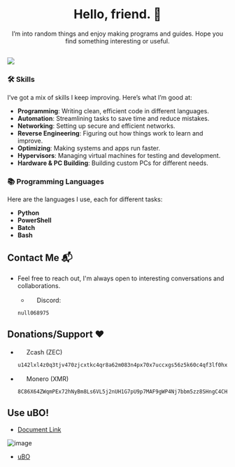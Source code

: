 <h1 align="center">Hello, friend. 👋</h1>

<p align="center">
  I’m into random things and enjoy making programs and guides. Hope you find something interesting or useful.
</p>

[![](https://visitcount.itsvg.in/api?id=Scrut1ny&icon=0&color=0)](https://visitcount.itsvg.in)
---

### 🛠️ Skills
I’ve got a mix of skills I keep improving. Here’s what I’m good at:

- **Programming**: Writing clean, efficient code in different languages.
- **Automation**: Streamlining tasks to save time and reduce mistakes.
- **Networking**: Setting up secure and efficient networks.
- **Reverse Engineering**: Figuring out how things work to learn and improve.
- **Optimizing**: Making systems and apps run faster.
- **Hypervisors**: Managing virtual machines for testing and development.
- **Hardware & PC Building**: Building custom PCs for different needs.

### 📚 Programming Languages
Here are the languages I use, each for different tasks:

- **Python**
- **PowerShell**
- **Batch**
- **Bash**

## Contact Me 📬
  * Feel free to reach out, I'm always open to interesting conversations and collaborations.

    * <img src="https://external-content.duckduckgo.com/ip3/discord.com.ico" width="16" height="16">  Discord:
    ```
    null068975
    ```

## Donations/Support ❤️
  * <img src="https://external-content.duckduckgo.com/ip3/z.cash.ico" width="16" height="16">  Zcash (ZEC)
    ```
    u142lxl4z0q3tjv470zjcxtkc4qr8a62m083n4px70x7uccxgs56z5k60c4qf3lf0hxm67e0emyqzaafcnqv8afyjr2jj2vppl8qtf4f8wljxqwumn3eswcxc99e8mzsfclh4a76wtwylvhys2sqqqjaq37puj64zkp5l2zhhytnrn98v3wjdkegjwzd697s8vtxw5se20x3rzux9tev3
    ```
  * <img src="https://external-content.duckduckgo.com/ip3/www.getmonero.org.ico" width="16" height="16">  Monero (XMR)
    ```
    8C86X64ZWqmPEx72hNyBm8Ls6VL5j2nUH1G7pU9p7MAF9gWP4Nj7bbm5zz8SHngC4CHArmKY4BdVnKcoDH6dT8mw7kL2u9S
    ```

## Use uBO!
- [Document Link](https://www.ic3.gov/Media/Y2022/PSA221221)

![image](https://github.com/Scrut1ny/Scrut1ny/assets/53458032/508e97fa-7470-40fb-a335-a7e0a69c6b4a)

- [uBO](https://ublockorigin.com/)
